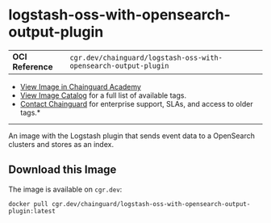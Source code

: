 <!--monopod:start-->
# logstash-oss-with-opensearch-output-plugin
| | |
| - | - |
| **OCI Reference** | `cgr.dev/chainguard/logstash-oss-with-opensearch-output-plugin` |


* [View Image in Chainguard Academy](https://edu.chainguard.dev/chainguard/chainguard-images/reference/logstash-oss-with-opensearch-output-plugin/overview/)
* [View Image Catalog](https://console.enforce.dev/images/catalog) for a full list of available tags.
* [Contact Chainguard](https://www.chainguard.dev/chainguard-images) for enterprise support, SLAs, and access to older tags.*

---
<!--monopod:end-->

<!--overview:start-->
An image with the Logstash plugin that sends event data to a OpenSearch clusters and stores as an index.
<!--overview:end-->

<!--getting:start-->
## Download this Image
The image is available on `cgr.dev`:

```
docker pull cgr.dev/chainguard/logstash-oss-with-opensearch-output-plugin:latest
```
<!--getting:end-->

<!--body:start--><!--body:end-->
